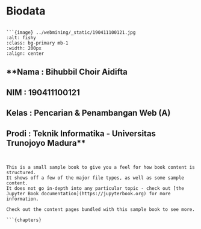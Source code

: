 # Biodata

```{admonition} Biodata Penulis

```{image} ../webmining/_static/190411100121.jpg
:alt: fishy
:class: bg-primary mb-1
:width: 200px
:align: center
```
**Nama    : Bihubbil Choir Aidifta
---
 NIM     : 190411100121
---
 Kelas   : Pencarian & Penambangan Web (A)
---
 Prodi   : Teknik Informatika - Universitas Trunojoyo Madura**
---

```


This is a small sample book to give you a feel for how book content is
structured.
It shows off a few of the major file types, as well as some sample content.
It does not go in-depth into any particular topic - check out [the Jupyter Book documentation](https://jupyterbook.org) for more information.

Check out the content pages bundled with this sample book to see more.

```{chapters}
```
